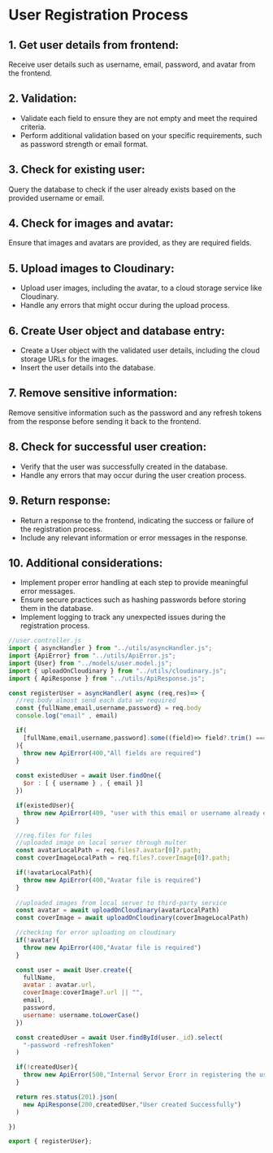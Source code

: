 # User Registration Process

## 1. Get user details from frontend:

Receive user details such as username, email, password, and avatar from the frontend.

## 2. Validation:

- Validate each field to ensure they are not empty and meet the required criteria.
- Perform additional validation based on your specific requirements, such as password strength or email format.

## 3. Check for existing user:

Query the database to check if the user already exists based on the provided username or email.

## 4. Check for images and avatar:

Ensure that images and avatars are provided, as they are required fields.

## 5. Upload images to Cloudinary:

- Upload user images, including the avatar, to a cloud storage service like Cloudinary.
- Handle any errors that might occur during the upload process.

## 6. Create User object and database entry:

- Create a User object with the validated user details, including the cloud storage URLs for the images.
- Insert the user details into the database.

## 7. Remove sensitive information:

Remove sensitive information such as the password and any refresh tokens from the response before sending it back to the frontend.

## 8. Check for successful user creation:

- Verify that the user was successfully created in the database.
- Handle any errors that may occur during the user creation process.

## 9. Return response:

- Return a response to the frontend, indicating the success or failure of the registration process.
- Include any relevant information or error messages in the response.

## 10. Additional considerations:

- Implement proper error handling at each step to provide meaningful error messages.
- Ensure secure practices such as hashing passwords before storing them in the database.
- Implement logging to track any unexpected issues during the registration process.

```js
//user.controller.js
import { asyncHandler } from "../utils/asyncHandler.js";
import {ApiError} from "../utils/ApiError.js";
import {User} from "../models/user.model.js";
import { uploadOnCloudinary } from "../utils/cloudinary.js";
import { ApiResponse } from "../utils/ApiResponse.js";

const registerUser = asyncHandler( async (req,res)=> {
  //req.body almost send each data we required
  const {fullName,email,username,password} = req.body
  console.log("email" , email)

  if(
    [fullName,email,username,password].some((field)=> field?.trim() === "")
  ){
    throw new ApiError(400,"All fields are required")
  }
  
  const existedUser = await User.findOne({
    $or : [ { username } , { email }]
  })

  if(existedUser){
    throw new ApiError(409, "user with this email or username already exists")
  }

  //req.files for files
  //uploaded image on local server through multer
  const avatarLocalPath = req.files?.avatar[0]?.path;
  const coverImageLocalPath = req.files?.coverImage[0]?.path;

  if(!avatarLocalPath){
    throw new ApiError(400,"Avatar file is required")
  }
  
  //uploaded images from local server to third-party service
  const avatar = await uploadOnCloudinary(avatarLocalPath)
  const coverImage = await uploadOnCloudinary(coverImageLocalPath)

  //checking for error uploading on cloudinary
  if(!avatar){
    throw new ApiError(400,"Avatar file is required")
  }

  const user = await User.create({
    fullName,
    avatar : avatar.url,
    coverImage:coverImage?.url || "",
    email,
    password,
    username: username.toLowerCase()
  })

  const createdUser = await User.findById(user._id).select(
    "-password -refreshToken"
  )

  if(!createdUser){
    throw new ApiError(500,"Internal Servor Erorr in registering the user")
  }

  return res.status(201).json(
    new ApiResponse(200,createdUser,"User created Successfully")
  )

})

export { registerUser};
```